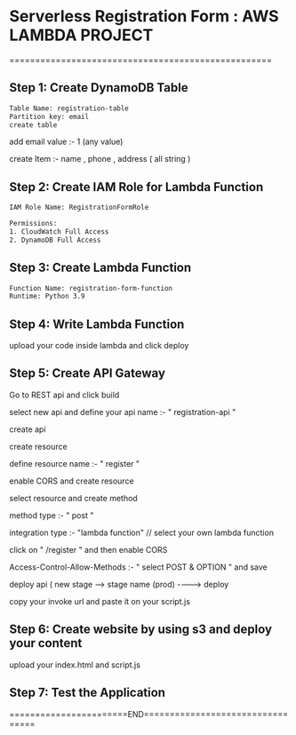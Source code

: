 # Serverless Registration Form : AWS LAMBDA PROJECT
===================================================

## Step 1: Create DynamoDB Table

```sh
Table Name: registration-table
Partition key: email
create table

```

add email value :- 1 (any value)

create Item :- name , phone , address ( all string )
## Step 2: Create IAM Role for Lambda Function
```sh
IAM Role Name: RegistrationFormRole

Permissions:
1. CloudWatch Full Access
2. DynamoDB Full Access

```

## Step 3: Create Lambda Function

```sh
Function Name: registration-form-function
Runtime: Python 3.9

```

## Step 4: Write Lambda Function

upload your code inside lambda and click deploy

## Step 5: Create API Gateway

Go to REST api and click build

select new api and define your api name :- " registration-api "

create api

create resource

define resource name :- " register "

enable CORS and create resource

select resource and create method

method type :- " post "

integration type :- "lambda function"  // select your own lambda function

click on " /register " and then enable CORS

Access-Control-Allow-Methods :- " select POST & OPTION " and save

deploy api ( new stage -->  stage name (prod) ----> deploy

copy your invoke url and paste it on your script.js

## Step 6: Create website by using s3 and deploy your content

upload your index.html and script.js

## Step 7: Test the Application


=======================END=================================


